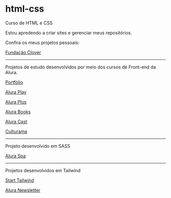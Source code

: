 # html-css
 Curso de HTML e CSS

 Estou apredendo a criar sites e gerenciar meus repositórios.

 Confira os meus projetos pessoais:

<a href="https://matheus-pombeiro.github.io/html-css/clover-foundation/index.html">Fundação Clover</a>

<hr>

Projetos de estudo desenvolvidos por meio dos cursos de Front-end da Alura.

<a href="https://matheus-pombeiro.github.io/html-css/portfolio/index.html">Portfólio</a>

<a href="https://matheus-pombeiro.github.io/html-css/alura-play/index.html">Alura Play</a>

<a href="https://matheus-pombeiro.github.io/html-css/alura-plus/index.html">Alura Plus</a>

<a href="https://matheus-pombeiro.github.io/html-css/alura-books/index.html">Alura Books</a>

<a href="https://matheus-pombeiro.github.io/html-css/alura-cast/index.html">Alura Cast</a>

<a href="https://matheus-pombeiro.github.io/html-css/culturama/index.html">Culturama</a>

<hr>

Projeto desenvolvido em SASS

<a href="https://matheus-pombeiro.github.io/html-css/alura-spa/index.html">Alura Spa</a>

<hr>

Projetos desenvolvidos em Tailwind

<a href="https://matheus-pombeiro.github.io/html-css/alura-newsletter/index.html">Start Tailwind</a>

<a href="https://matheus-pombeiro.github.io/html-css/alura-newsletter/newsletter.html">Alura Newsletter</a>